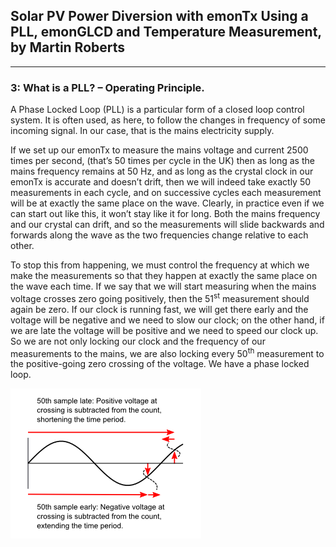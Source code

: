 ## Solar PV Power Diversion with emonTx Using a PLL, emonGLCD and Temperature Measurement, by Martin Roberts

***

### 3: What is a PLL? – Operating Principle.

A Phase Locked Loop (PLL) is a particular form of a closed loop control system. It is often used, as here, to follow the changes in frequency of some incoming signal. In our case, that is the mains electricity supply.

If we set up our emonTx to measure the mains voltage and current 2500 times per second, (that’s 50 times per cycle in the UK) then as long as the mains frequency remains at 50 Hz, and as long as the crystal clock in our emonTx is accurate and doesn’t drift, then we will indeed take exactly 50 measurements in each cycle, and on successive cycles each measurement will be at exactly the same place on the wave. Clearly, in practice even if we can start out like this, it won’t stay like it for long. Both the mains frequency and our crystal can drift, and so the measurements will slide backwards and forwards along the wave as the two frequencies change relative to each other.

To stop this from happening, we must control the frequency at which we make the measurements so that they happen at exactly the same place on the wave each time. If we say that we will start measuring when the mains voltage crosses zero going positively, then the 51<sup>st</sup> measurement should again be zero. If our clock is running fast, we will get there early and the voltage will be negative and we need to slow our clock; on the other hand, if we are late the voltage will be positive and we need to speed our clock up. So we are not only locking our clock and the frequency of our measurements to the mains, we are also locking every 50<sup>th</sup> measurement to the positive-going zero crossing of the voltage. We have a phase locked loop.

![Diagram showing PLL correction](files/PLLTiming.png)
